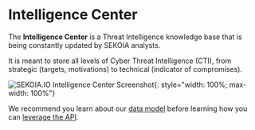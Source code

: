 # Intelligence Center

The **Intelligence Center** is a Threat Intelligence knowledge base that is being constantly updated by SEKOIA analysts.

It is meant to store all levels of Cyber Threat Intelligence (CTI), from strategic (targets, motivations) to technical (indicator of compromises).

![SEKOIA.IO Intelligence Center Screenshot](/assets/intelligence_center/maze_graph.png){: style="width: 100%; max-width: 100%"}

We recommend you learn about our [data model](data_model.md) before learning how you can [leverage the API](api.md).
